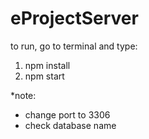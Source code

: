 # eProjectServer

to run, go to terminal and type: 
1. npm install
2. npm start

*note: 
- change port to 3306
- check database name
